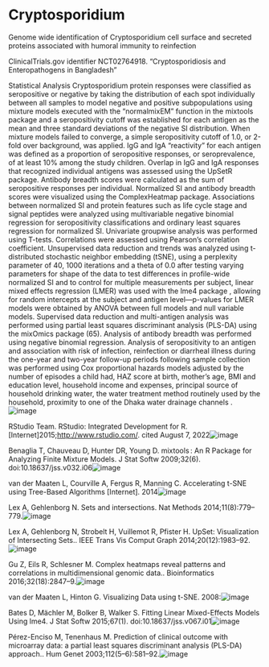 # Cryptosporidium
Genome wide identification of Cryptosporidium cell surface and secreted proteins associated with humoral immunity to reinfection

ClinicalTrials.gov identifier NCT02764918. “Cryptosporidiosis and Enteropathogens in Bangladesh”

Statistical Analysis
Cryptosporidium protein responses were classified as seropositive or negative by taking the distribution of each spot individually between all samples to model negative and positive subpopulations using mixture models executed with the “normalmixEM” function in the mixtools package  and a seropositivity cutoff was established for each antigen as the mean and three standard deviations of the negative SI distribution. When mixture models failed to converge, a simple seropositivity cutoff of 1.0, or 2-fold over background, was applied. IgG and IgA “reactivity” for each antigen was defined as a proportion of seropositive responses, or seroprevalence, of at least 10% among the study children. Overlap in IgG and IgA responses that recognized individual antigens was assessed using the UpSetR package. Antibody breadth scores were calculated as the sum of seropositive responses per individual. Normalized SI and antibody breadth scores were visualized using the ComplexHeatmap package.  Associations between normalized SI and protein features such as life cycle stage and signal peptides were analyzed using multivariable negative binomial regression for seropositivity classifications and ordinary least squares regression for normalized SI. Univariate groupwise analysis was performed using T-tests. Correlations were assessed using Pearson’s correlation coefficient. Unsupervised data reduction and trends was analyzed using t-distributed stochastic neighbor embedding (tSNE), using a perplexity parameter of 40, 1000 iterations and a theta of 0.0 after testing varying parameters for shape of the data to test differences in profile-wide normalized SI and to control for multiple measurements per subject, linear mixed effects regression (LMER) was used with the lme4 package , allowing for random intercepts at the subject and antigen level—p-values for LMER models were obtained by ANOVA between full models and null variable models. Supervised data reduction and multi-antigen analysis was performed using partial least squares discriminant analysis (PLS-DA) using the mixOmics package (65). Analysis of antibody breadth was performed using negative binomial regression. Analysis of seropositivity to an antigen and association with risk of infection, reinfection or diarrheal illness during the one-year and two-year follow-up periods following sample collection was performed using Cox proportional hazards models adjusted by the number of episodes a child had, HAZ score at birth, mother’s age, BMI and education level, household income and expenses, principal source of household drinking water, the water treatment method routinely used by the household, proximity to one of the Dhaka water drainage channels . ![image](https://user-images.githubusercontent.com/8583735/192057673-18bb4965-9a37-4d0a-8cab-e34b1314cbd5.png)

RStudio Team. RStudio: Integrated Development for R. [Internet]2015;http://www.rstudio.com/. cited August 7, 2022![image](https://user-images.githubusercontent.com/8583735/192057793-4e76b0d9-b09b-4df3-8672-5cc3d81b0011.png)

Benaglia T, Chauveau D, Hunter DR, Young D. mixtools : An R Package for Analyzing Finite Mixture Models. J Stat Softw 2009;32(6). doi:10.18637/jss.v032.i06![image](https://user-images.githubusercontent.com/8583735/192057722-b23fc4f6-3ef5-4094-92c0-c1e8cc652b76.png)

van der Maaten L, Courville A, Fergus R, Manning C. Accelerating t-SNE using Tree-Based Algorithms [Internet]. 2014![image](https://user-images.githubusercontent.com/8583735/192057843-69bc0b1b-2518-4843-8e49-69089bc83f93.png)

Lex A, Gehlenborg N. Sets and intersections. Nat Methods 2014;11(8):779–779.![image](https://user-images.githubusercontent.com/8583735/192057859-c53db627-e4c8-4f86-ba90-5659412ba554.png)

Lex A, Gehlenborg N, Strobelt H, Vuillemot R, Pfister H. UpSet: Visualization of Intersecting Sets.. IEEE Trans Vis Comput Graph 2014;20(12):1983–92.![image](https://user-images.githubusercontent.com/8583735/192057878-c086d9d8-c19d-46ff-8c77-c91b505efd87.png)

Gu Z, Eils R, Schlesner M. Complex heatmaps reveal patterns and correlations in multidimensional genomic data.. Bioinformatics 2016;32(18):2847–9.![image](https://user-images.githubusercontent.com/8583735/192057952-81ca29b2-c5a6-4b60-8f36-7e2c8cd63335.png)

van der Maaten L, Hinton G. Visualizing Data using t-SNE. 2008:![image](https://user-images.githubusercontent.com/8583735/192057990-2eb62d5f-929f-4873-9e4a-ff66addfa0c7.png)

Bates D, Mächler M, Bolker B, Walker S. Fitting Linear Mixed-Effects Models Using lme4. J Stat Softw 2015;67(1). doi:10.18637/jss.v067.i01![image](https://user-images.githubusercontent.com/8583735/192058017-1d5c667c-220c-483f-8593-6545ef0f28cc.png)

Pérez-Enciso M, Tenenhaus M. Prediction of clinical outcome with microarray data: a partial least squares discriminant analysis (PLS-DA) approach.. Hum Genet 2003;112(5–6):581–92.![image](https://user-images.githubusercontent.com/8583735/192058041-559bb8f8-5fe5-48a9-8722-6adeb443ecdf.png)

